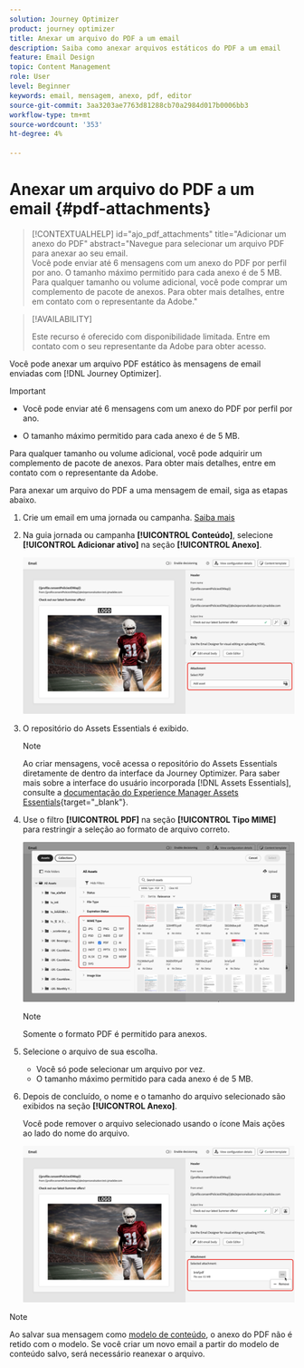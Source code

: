 ```yaml
---
solution: Journey Optimizer
product: journey optimizer
title: Anexar um arquivo do PDF a um email
description: Saiba como anexar arquivos estáticos do PDF a um email
feature: Email Design
topic: Content Management
role: User
level: Beginner
keywords: email, mensagem, anexo, pdf, editor
source-git-commit: 3aa3203ae7763d81288cb70a2984d017b0006bb3
workflow-type: tm+mt
source-wordcount: '353'
ht-degree: 4%

---
```


# Anexar um arquivo do PDF a um email {#pdf-attachments}

>[!CONTEXTUALHELP]
>id="ajo_pdf_attachments"
>title="Adicionar um anexo do PDF"
>abstract="Navegue para selecionar um arquivo PDF para anexar ao seu email.</br>Você pode enviar até 6 mensagens com um anexo do PDF por perfil por ano. O tamanho máximo permitido para cada anexo é de 5 MB.</br>Para qualquer tamanho ou volume adicional, você pode comprar um complemento de pacote de anexos. Para obter mais detalhes, entre em contato com o representante da Adobe."

>[!AVAILABILITY]
>
>Este recurso é oferecido com disponibilidade limitada. Entre em contato com o seu representante da Adobe para obter acesso.

Você pode anexar um arquivo PDF estático às mensagens de email enviadas com [!DNL Journey Optimizer].

>[!IMPORTANT]
>
>* Você pode enviar até 6 mensagens com um anexo do PDF por perfil por ano.
>
>* O tamanho máximo permitido para cada anexo é de 5 MB.
>
>Para qualquer tamanho ou volume adicional, você pode adquirir um complemento de pacote de anexos. Para obter mais detalhes, entre em contato com o representante da Adobe.

Para anexar um arquivo do PDF a uma mensagem de email, siga as etapas abaixo.

1. Crie um email em uma jornada ou campanha. [Saiba mais](create-email.md)

1. Na guia jornada ou campanha **[!UICONTROL Conteúdo]**, selecione **[!UICONTROL Adicionar ativo]** na seção **[!UICONTROL Anexo]**.

   ![](assets/email-select-pdf.png)

1. O repositório do Assets Essentials é exibido.

   >[!NOTE]
   >
   >Ao criar mensagens, você acessa o repositório do Assets Essentials diretamente de dentro da interface da Journey Optimizer. Para saber mais sobre a interface do usuário incorporada [!DNL Assets Essentials], consulte a [documentação do Experience Manager Assets Essentials](https://experienceleague.adobe.com/docs/experience-manager-assets-essentials/help/introduction.html){target="_blank"}.

1. Use o filtro **[!UICONTROL PDF]** na seção **[!UICONTROL Tipo MIME]** para restringir a seleção ao formato de arquivo correto.

   ![](assets/email-assets-pdf.png)

   >[!NOTE]
   >
   >Somente o formato PDF é permitido para anexos.

1. Selecione o arquivo de sua escolha.

   * Você só pode selecionar um arquivo por vez.
   * O tamanho máximo permitido para cada anexo é de 5 MB.

1. Depois de concluído, o nome e o tamanho do arquivo selecionado são exibidos na seção **[!UICONTROL Anexo]**.

   Você pode remover o arquivo selecionado usando o ícone Mais ações ao lado do nome do arquivo.

   ![](assets/email-remove-attachment.png)

>[!NOTE]
>
>Ao salvar sua mensagem como [modelo de conteúdo](../content-management/create-content-templates.md), o anexo do PDF não é retido com o modelo. Se você criar um novo email a partir do modelo de conteúdo salvo, será necessário reanexar o arquivo.

